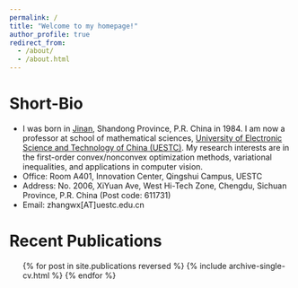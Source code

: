 ```yaml
---
permalink: /
title: "Welcome to my homepage!"
author_profile: true
redirect_from: 
  - /about/
  - /about.html
---
```




Short-Bio
======
* I was born in [Jinan](https://www.chinadiscovery.com/shandong/jinan.html), Shandong Province, P.R. China in 1984. I am now a professor at school of mathematical sciences, [University of Electronic Science and Technology of China (UESTC)](https://www.uestc.edu.cn/). 
My research interests are in the first-order convex/nonconvex optimization methods, variational inequalities, and applications in computer vision.
* Office: Room A401, Innovation Center, Qingshui Campus, UESTC
* Address: No. 2006, XiYuan Ave, West Hi-Tech Zone, Chengdu, Sichuan Province, P.R. China (Post code: 611731)
* Email: zhangwx[AT]uestc.edu.cn

Recent Publications
======
  <ul>{% for post in site.publications reversed %}
    {% include archive-single-cv.html %}
  {% endfor %}</ul>
   
